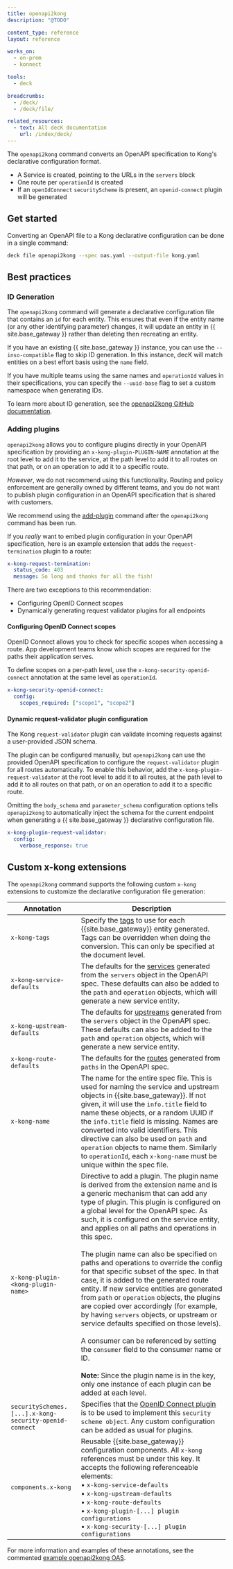 ```yaml
---
title: openapi2kong
description: "@TODO"

content_type: reference
layout: reference

works_on:
  - on-prem
  - konnect

tools:
  - deck

breadcrumbs:
  - /deck/
  - /deck/file/

related_resources:
  - text: All decK documentation
    url: /index/deck/
---
```


The `openapi2kong` command converts an OpenAPI specification to Kong's declarative configuration format.

- A Service is created, pointing to the URLs in the `servers` block
- One route per `operationId` is created
- If an `openIdConnect` `securityScheme` is present, an `openid-connect` plugin will be generated

## Get started

Converting an OpenAPI file to a Kong declarative configuration can be done in a single command:

```bash
deck file openapi2kong --spec oas.yaml --output-file kong.yaml
```

## Best practices

### ID Generation

The `openapi2kong` command will generate a declarative configuration file that contains an `id` for each entity. This ensures that even if the entity name (or any other identifying parameter) changes, it will update an entity in {{ site.base_gateway }} rather than deleting then recreating an entity.

If you have an existing {{ site.base_gateway }} instance, you can use the `--inso-compatible` flag to skip ID generation. In this instance, decK will match entities on a best effort basis using the `name` field.

If you have multiple teams using the same names and `operationId` values in their specifications, you can specify the `--uuid-base` flag to set a custom namespace when generating IDs.

To learn more about ID generation, see the [openapi2kong GitHub documentation](https://github.com/Kong/go-apiops/blob/main/docs/oas2kong-id-generation-deck.md#id-generation).

### Adding plugins

`openapi2kong` allows you to configure plugins directly in your OpenAPI specification by providing an `x-kong-plugin-PLUGIN-NAME` annotation at the root level to add it to the service, at the path level to add it to all routes on that path, or on an operation to add it to a specific route.

_However_, we do not recommend using this functionality. Routing and policy enforcement are generally owned by different teams, and you do not want to publish plugin configuration in an OpenAPI specification that is shared with customers.

We recommend using the [add-plugin](/deck/file/manipulation/plugins/) command after the `openapi2kong` command has been run.

If you _really_ want to embed plugin configuration in your OpenAPI specification, here is an example extension that adds the `request-termination` plugin to a route:

```yaml
x-kong-request-termination:
  status_code: 403
  message: So long and thanks for all the fish!
```

There are two exceptions to this recommendation:

- Configuring OpenID Connect scopes
- Dynamically generating request validator plugins for all endpoints

#### Configuring OpenID Connect scopes

OpenID Connect allows you to check for specific scopes when accessing a route. App development teams know which scopes are required for the paths their application serves.

To define scopes on a per-path level, use the `x-kong-security-openid-connect` annotation at the same level as `operationId`.

```yaml
x-kong-security-openid-connect:
  config:
    scopes_required: ["scope1", "scope2"]
```

#### Dynamic request-validator plugin configuration

The Kong `request-validator` plugin can validate incoming requests against a user-provided JSON schema.

The plugin can be configured manually, but `openapi2kong` can use the provided OpenAPI specification to configure the `request-validator` plugin for all routes automatically. To enable this behavior, add the `x-kong-plugin-request-validator` at the root level to add it to all routes, at the path level to add it to all routes on that path, or on an operation to add it to a specific route.

Omitting the `body_schema` and `parameter_schema` configuration options tells `openapi2kong` to automatically inject the schema for the current endpoint when generating a {{ site.base_gateway }} declarative configuration file.

```yaml
x-kong-plugin-request-validator:
  config:
    verbose_response: true
```

## Custom x-kong extensions

The `openapi2kong` command supports the following custom `x-kong` extensions to customize the declarative configuration file generation:

| Annotation                                             | Description                                                                                                                                                                                                                                                                                                                                                                                                                                                                                                                                                                                                                                                                                                                                                                                                                                                                                                                                                    |
| ------------------------------------------------------ | -------------------------------------------------------------------------------------------------------------------------------------------------------------------------------------------------------------------------------------------------------------------------------------------------------------------------------------------------------------------------------------------------------------------------------------------------------------------------------------------------------------------------------------------------------------------------------------------------------------------------------------------------------------------------------------------------------------------------------------------------------------------------------------------------------------------------------------------------------------------------------------------------------------------------------------------------------------- |
| `x-kong-tags`                                          | Specify the [tags](/gateway/api/admin-ee/latest/#/Tags) to use for each {{site.base_gateway}} entity generated. Tags can be overridden when doing the conversion. This can only be specified at the document level.                                                                                                                                                                                                                                                                                                                                                                                                                                                                                                                                                                                                                                                                                                                                            |
| `x-kong-service-defaults`                              | The defaults for the [services](/gateway/api/admin-ee/latest/#/Services) generated from the `servers` object in the OpenAPI spec. These defaults can also be added to the `path` and `operation` objects, which will generate a new service entity.                                                                                                                                                                                                                                                                                                                                                                                                                                                                                                                                                                                                                                                                                                            |
| `x-kong-upstream-defaults`                             | The defaults for [upstreams](/gateway/api/admin-ee/latest/#/Upstreams) generated from the `servers` object in the OpenAPI spec. These defaults can also be added to the `path` and `operation` objects, which will generate a new service entity.                                                                                                                                                                                                                                                                                                                                                                                                                                                                                                                                                                                                                                                                                                              |
| `x-kong-route-defaults`                                | The defaults for the [routes](/gateway/api/admin-ee/latest/#/Routes) generated from `paths` in the OpenAPI spec.                                                                                                                                                                                                                                                                                                                                                                                                                                                                                                                                                                                                                                                                                                                                                                                                                                               |
| `x-kong-name`                                          | The name for the entire spec file. This is used for naming the service and upstream objects in {{site.base_gateway}}. If not given, it will use the `info.title` field to name these objects, or a random UUID if the `info.title` field is missing. Names are converted into valid identifiers. This directive can also be used on `path` and `operation` objects to name them. Similarly to `operationId`, each `x-kong-name` must be unique within the spec file.                                                                                                                                                                                                                                                                                                                                                                                                                                                                                           |
| `x-kong-plugin-<kong-plugin-name>`                     | Directive to add a plugin. The plugin name is derived from the extension name and is a generic mechanism that can add any type of plugin. This plugin is configured on a global level for the OpenAPI spec. As such, it is configured on the service entity, and applies on all paths and operations in this spec. <br><br> The plugin name can also be specified on paths and operations to override the config for that specific subset of the spec. In that case, it is added to the generated route entity. If new service entities are generated from `path` or `operation` objects, the plugins are copied over accordingly (for example, by having `servers` objects, or upstream or service defaults specified on those levels). <br><br> A consumer can be referenced by setting the `consumer` field to the consumer name or ID. <br><br>**Note:** Since the plugin name is in the key, only one instance of each plugin can be added at each level. |
| `securitySchemes.[...].x-kong-security-openid-connect` | Specifies that the [OpenID Connect plugin](/hub/kong-inc/openid-connect) is to be used to implement this `security scheme object`. Any custom configuration can be added as usual for plugins.                                                                                                                                                                                                                                                                                                                                                                                                                                                                                                                                                                                                                                                                                                                                                                 |
| `components.x-kong`                                    | Reusable {{site.base_gateway}} configuration components. All `x-kong` references must be under this key. It accepts the following referenceable elements: <br> &#8226; `x-kong-service-defaults`<br> &#8226; `x-kong-upstream-defaults` <br> &#8226; `x-kong-route-defaults` <br> &#8226; `x-kong-plugin-[...] plugin configurations` <br> &#8226; `x-kong-security-[...] plugin configurations`                                                                                                                                                                                                                                                                                                                                                                                                                                                                                                                                                               |

For more information and examples of these annotations, see the commented [example openapi2kong OAS](https://github.com/Kong/go-apiops/blob/main/docs/learnservice_oas.yaml).
